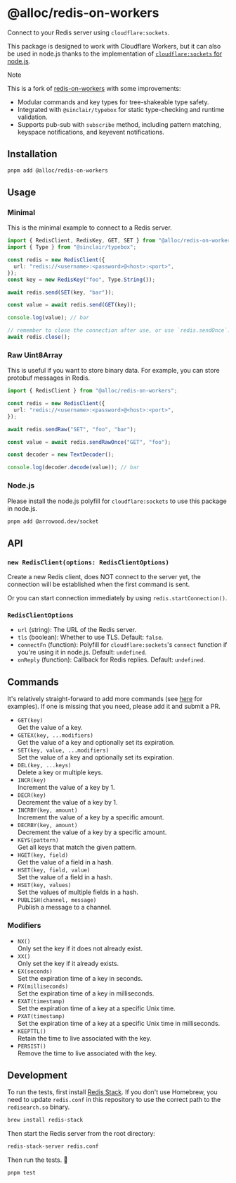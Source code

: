 # @alloc/redis-on-workers

Connect to your Redis server using `cloudflare:sockets`.

This package is designed to work with Cloudflare Workers, but it can also be used in node.js thanks to the implementation of [`cloudflare:sockets` for node.js](https://github.com/Ethan-Arrowood/socket).

> [!NOTE]
> This is a fork of [redis-on-workers](https://github.com/kane50613/redis-on-workers) with some improvements:
>
> - Modular commands and key types for tree-shakeable type safety.
> - Integrated with `@sinclair/typebox` for static type-checking and runtime validation.
> - Supports pub-sub with `subscribe` method, including pattern matching, keyspace notifications, and keyevent notifications.

## Installation

```sh
pnpm add @alloc/redis-on-workers
```

## Usage

### Minimal

This is the minimal example to connect to a Redis server.

```ts
import { RedisClient, RedisKey, GET, SET } from "@alloc/redis-on-workers";
import { Type } from "@sinclair/typebox";

const redis = new RedisClient({
  url: "redis://<username>:<password>@<host>:<port>",
});
const key = new RedisKey("foo", Type.String());

await redis.send(SET(key, "bar"));

const value = await redis.send(GET(key));

console.log(value); // bar

// remember to close the connection after use, or use `redis.sendOnce`.
await redis.close();
```

### Raw Uint8Array

This is useful if you want to store binary data. For example, you can store protobuf messages in Redis.

```ts
import { RedisClient } from "@alloc/redis-on-workers";

const redis = new RedisClient({
  url: "redis://<username>:<password>@<host>:<port>",
});

await redis.sendRaw("SET", "foo", "bar");

const value = await redis.sendRawOnce("GET", "foo");

const decoder = new TextDecoder();

console.log(decoder.decode(value)); // bar
```

### Node.js

Please install the node.js polyfill for `cloudflare:sockets` to use this package in node.js.

```sh
pnpm add @arrowood.dev/socket
```

## API

### `new RedisClient(options: RedisClientOptions)`

Create a new Redis client, does NOT connect to the server yet, the connection will be established when the first command is sent.

Or you can start connection immediately by using `redis.startConnection()`.

### `RedisClientOptions`

- `url` (string): The URL of the Redis server.
- `tls` (boolean): Whether to use TLS. Default: `false`.
- `connectFn` (function): Polyfill for `cloudflare:sockets`'s `connect` function if you're using it in node.js. Default: `undefined`.
- `onReply` (function): Callback for Redis replies. Default: `undefined`.

## Commands

It's relatively straight-forward to add more commands (see [here](https://github.com/alloc/redis-on-workers/blob/master/src/commands.ts) for examples). If one is missing that you need, please add it and submit a PR.

- `GET(key)`  
  Get the value of a key.
- `GETEX(key, ...modifiers)`  
  Get the value of a key and optionally set its expiration.
- `SET(key, value, ...modifiers)`  
  Set the value of a key and optionally set its expiration.
- `DEL(key, ...keys)`  
  Delete a key or multiple keys.
- `INCR(key)`  
  Increment the value of a key by 1.
- `DECR(key)`  
  Decrement the value of a key by 1.
- `INCRBY(key, amount)`  
  Increment the value of a key by a specific amount.
- `DECRBY(key, amount)`  
  Decrement the value of a key by a specific amount.
- `KEYS(pattern)`  
  Get all keys that match the given pattern.
- `HGET(key, field)`  
  Get the value of a field in a hash.
- `HSET(key, field, value)`  
  Set the value of a field in a hash.
- `HSET(key, values)`  
  Set the values of multiple fields in a hash.
- `PUBLISH(channel, message)`  
  Publish a message to a channel.

### Modifiers

- `NX()`  
  Only set the key if it does not already exist.
- `XX()`  
  Only set the key if it already exists.
- `EX(seconds)`  
  Set the expiration time of a key in seconds.
- `PX(milliseconds)`  
  Set the expiration time of a key in milliseconds.
- `EXAT(timestamp)`  
  Set the expiration time of a key at a specific Unix time.
- `PXAT(timestamp)`  
  Set the expiration time of a key at a specific Unix time in milliseconds.
- `KEEPTTL()`  
  Retain the time to live associated with the key.
- `PERSIST()`  
  Remove the time to live associated with the key.

## Development

To run the tests, first install [Redis Stack](https://redis.io/docs/latest/operate/oss_and_stack/install/install-stack/). If you don't use Homebrew, you need to update `redis.conf` in this repository to use the correct path to the `redisearch.so` binary.

```sh
brew install redis-stack
```

Then start the Redis server from the root directory:

```sh
redis-stack-server redis.conf
```

Then run the tests. 🥳

```sh
pnpm test
```
